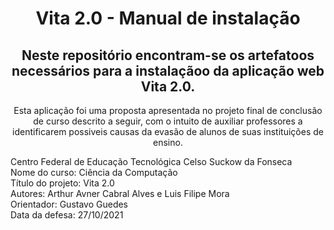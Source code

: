 <h1 align="center"> Vita 2.0 - Manual de instalação </h1>

<h2 align="center"> Neste repositório encontram-se os artefatoos necessários para a instalaçãoo da aplicação web Vita 2.0. </h2>
<p align="center"> Esta aplicação foi uma proposta apresentada no projeto final de conclusão de curso descrito a seguir, com o intuito de auxiliar professores a identificarem possiveis causas da evasão de alunos de suas instituições de ensino. </p>

Centro Federal de Educação Tecnológica Celso Suckow da Fonseca </br>
Nome do curso: Ciência da Computação</br>
Título do projeto: Vita 2.0 </br>
Autores: Arthur Avner Cabral Alves e Luis Filipe Mora</br>
Orientador: Gustavo Guedes</br>
Data da defesa: 27/10/2021</br>

